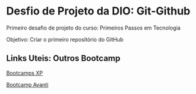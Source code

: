 # Desfio de Projeto da DIO: Git-Github
Primeiro desafio de projeto do curso: Primeiros Passos em Tecnologia

Objetivo: Criar o primeiro reposítório do GitHub

## Links Uteis: Outros Bootcamp
[Bootcamps XP](https://www.xpeducacao.com.br/)

[Bootcamp Avanti](https://www.atlanticoavanti.com.br/bootcamp)
